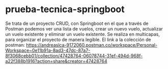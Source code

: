 # prueba-tecnica-springboot

Se trata de un proyecto CRUD, con Springboot en el que a través de Postman podemos ver una lista de vuelos, crear un nuevo vuelo, actualizar un vuelo existente y eliminar un vuelo existente. Se realiza en multicapas, para organizar el proyecto de manera legible. 
El link a la colección de postman:
https://andreaslca-9172060.postman.co/workspace/Personal-Workspace~0e11b91a-8ad3-47dc-87a7-8f3068cebb01/collection/47428764-06078744-31ef-494d-968f-a22f388b1916?action=share&creator=47428764
